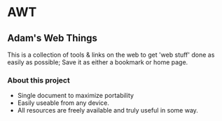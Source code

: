 # AWT
## Adam's Web Things

This is a collection of tools & links on the web to get 'web stuff' done as easily as possible; Save it as either a bookmark or home page.
### About this project
- Single document to maximize portability
- Easily useable from any device.
- All resources are freely available and truly useful in some way.
